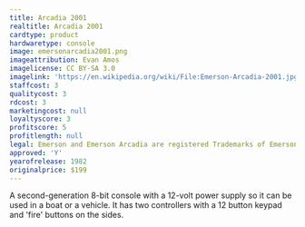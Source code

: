 ```yaml
---
title: Arcadia 2001
realtitle: Arcadia 2001
cardtype: product
hardwaretype: console
image: emersonarcadia2001.png
imageattribution: Evan Amos
imagelicense: CC BY-SA 3.0
imagelink: 'https://en.wikipedia.org/wiki/File:Emerson-Arcadia-2001.jpg'
staffcost: 3
qualitycost: 3
rdcost: 3
marketingcost: null
loyaltyscore: 3
profitscore: 5
profitlength: null
legal: Emerson and Emerson Arcadia are registered Trademarks of Emerson Radio Corporation
approved: 'Y'
yearofrelease: 1982
originalprice: $199
---
```


A second-generation 8-bit console with a 12-volt power supply so it can be used in a boat or a vehicle. It has two controllers with a 12 button keypad and 'fire' buttons on the sides.
